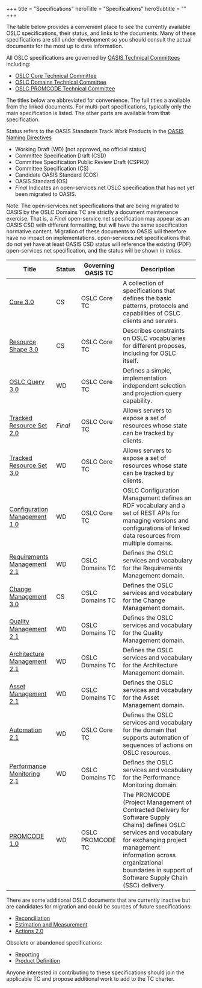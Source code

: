 +++
title = "Specifications"
heroTitle = "Specifications"
heroSubtitle = ""
+++

The table below provides a convenient place to see the currently available OSLC specifications, their status, and links to the documents.  Many of these specifications are still under development so you should consult the actual documents for the most up to date information.

All OSLC specifications are governed by [OASIS Technical Committees](http://www.oasis-oslc.org) including:

* [OSLC Core Technical Committee](https://www.oasis-open.org/committees/oslc-core)
* [OSLC Domains Technical Committee](https://www.oasis-open.org/committees/oslc-domains)
* [OSLC PROMCODE Technical Committee](https://www.oasis-open.org/committees/oslc-promcode)

The titles below are abbreviated for convenience. The full titles a available from the linked documents. For multi-part specifications, typically only the main specification is listed. The other parts are available from that specification.
 
Status refers to the OASIS Standards Track Work Products in the [OASIS Naming Directives](http://docs.oasis-open.org/specGuidelines/ndr/namingDirectives.html#stage)

* Working Draft (WD) \[not approved, no official status\]
* Committee Specification Draft (CSD)
* Committee Specification Public Review Draft (CSPRD)
* Committee Specification (CS)
* Candidate OASIS Standard (COS)
* OASIS Standard (OS)
* *Final* Indicates an open-services.net OSLC specification that has not yet been migrated to OASIS.

Note: The open-services.net specifications that are being migrated to OASIS by the OSLC Domains TC are strictly a document maintenance exercise. That is, a *Final* open-service.net specification may appear as an OASIS CSD with different formatting, but will have the same specification normative content. Migration of these documents to OASIS will therefore have no impact on implementations. open-services.net specifications that do not yet have at least OASIS CSD status will reference the existing (PDF) open-services.net specification, and the status will be shown in *italics*.


| Title | Status | Governing OASIS TC | Description |
|-------|--------|--------------------|-------------|
| [Core 3.0](http://docs.oasis-open.org/oslc-core/oslc-core/v3.0/oslc-core-v3.0-part1-overview.html) | CS | OSLC Core TC | A collection of specifications that defines the basic patterns, protocols and capabilities of OSLC clients and servers. |
| [Resource Shape 3.0](http://docs.oasis-open.org/oslc-core/oslc-core/v3.0/oslc-core-v3.0-part6-resource-shape.html) | CS | OSLC Core TC | Describes constraints on OSLC vocabularies for different proposes, including for OSLC itself. |
| [OSLC Query 3.0](https://github.com/oasis-tcs/oslc-core/blob/master/docs/query/oslc-query.html) | WD | OSLC Core TC | Defines a simple, implementation independent selection and projection query capability. |
| [Tracked Resource Set 2.0](https://archive.open-services.net/wiki/core/TrackedResourceSet-2.0/)  | *Final* | OSLC Core TC | Allows servers to expose a set of resources whose state can be tracked by clients. |
| [Tracked Resource Set 3.0](https://raw.githack.com/oasis-tcs/oslc-core/master/docs/trs/tracked-resource-set.html)  | WD | OSLC Core TC | Allows servers to expose a set of resources whose state can be tracked by clients. |
| [Configuration Management 1.0](https://raw.githack.com/oasis-tcs/oslc-core/master/docs/config/oslc-config-mgt.html) | WD | OSLC Core TC | OSLC Configuration Management defines an RDF vocabulary and a set of REST APIs for managing versions and configurations of linked data resources from multiple domains. |
| [Requirements Management 2.1](http://docs.oasis-open.org/oslc-domains/oslc-rm/v2.1/oslc-rm-v2.1-part1-requirements-management-spec.html) | WD | OSLC Domains TC | Defines the OSLC services and vocabulary for the Requirements Management domain. |
| [Change Management 3.0](http://docs.oasis-open.org/oslc-domains/cm/v3.0/cm-v3.0-part1-change-mgt.html) | CS | OSLC Domains TC | Defines the OSLC services and vocabulary for the Change Management domain. |
| [Quality Management 2.1](https://raw.githack.com/oasis-tcs/oslc-core/master/docs/qm/quality-management-spec.html) | WD | OSLC Domains TC | Defines the OSLC services and vocabulary for the Quality Management domain. |
| [Architecture Management 2.1](http://docs.oasis-open.org/oslc-domains/oslc-am/v2.1/oslc-am-v2.1-part1-architecture-management-spec.html) | WD | OSLC Domains TC | Defines the OSLC services and vocabulary for the Architecture Management domain. |
| [Asset Management 2.1](https://raw.githack.com/oasis-tcs/oslc-core/master/docs/asset/asset-management-spec.html) | WD | OSLC Domains TC | Defines the OSLC services and vocabulary for the Asset Management domain. |
| [Automation 2.1](https://raw.githack.com/oasis-tcs/oslc-core/master/docs/auto/automation-spec.html) | WD | OSLC Core TC | Defines the OSLC services and vocabulary for the domain that supports automation of sequences of actions on OSLC resources. |
| [Performance Monitoring 2.1](https://raw.githack.com/oasis-tcs/oslc-core/master/docs/perfmon/performance-monitoring-spec.html) | WD | OSLC Domains TC | Defines the OSLC services and vocabulary for the Performance Monitoring domain. |  
| [PROMCODE 1.0](https://tools.oasis-open.org/version-control/browse/wsvn/oslc-promcode/WorkingDrafts/promcode-interface-v1.0-wd01_Chapter3.docx) | WD | OSLC PROMCODE TC | The PROMCODE (Project Management of Contracted Delivery for Software Supply Chains) defines OSLC services and vocabulary for exchanging project management information across organizational boundaries in support of Software Supply Chain (SSC) delivery. |        

There are some additional OSLC documents that are currently inactive but are candidates for migration and could be sources of future specifications:

* [Reconciliation](http://archive.oslc.co/wiki/reconciliation/OSLC-Reconciliation-Specification-Version-2.0/index.html)
* [Estimation and Measurement](http://archive.oslc.co/wiki/estimation-and-measurement/Estimation-and-Measurement-Service-Version-1.0_-REST-API/index.html)
* [Actions 2.0](https://tools.oasis-open.org/version-control/browse/wsvn/oslc-core/trunk/specs/actions.html)

Obsolete or abandoned specifications:

* [Reporting](http://archive.oslc.co/bin/view/Main/ReportingSpecifications.html)
* [Product Definition](http://archive.oslc.co/bin/view/Main/PlmSpecExtensions.html)


Anyone interested in contributing to these specifications should join the applicable TC and propose additional work to add to the TC charter.
